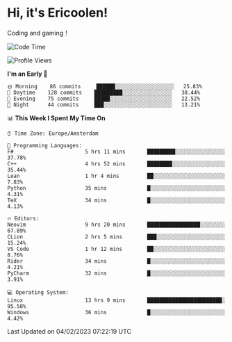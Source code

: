 # Hi, it's Ericoolen!
Coding and gaming！

<!--START_SECTION:waka-->
![Code Time](http://img.shields.io/badge/Code%20Time-663%20hrs%2023%20mins-blue)

![Profile Views](http://img.shields.io/badge/Profile%20Views-17-blue)

**I'm an Early 🐤** 

```text
🌞 Morning    86 commits     ██████░░░░░░░░░░░░░░░░░░░   25.83% 
🌆 Daytime    128 commits    █████████░░░░░░░░░░░░░░░░   38.44% 
🌃 Evening    75 commits     █████░░░░░░░░░░░░░░░░░░░░   22.52% 
🌙 Night      44 commits     ███░░░░░░░░░░░░░░░░░░░░░░   13.21%

```


📊 **This Week I Spent My Time On** 

```text
⌚︎ Time Zone: Europe/Amsterdam

💬 Programming Languages: 
F#                       5 hrs 11 mins       █████████░░░░░░░░░░░░░░░░   37.78% 
C++                      4 hrs 52 mins       ████████░░░░░░░░░░░░░░░░░   35.44% 
Lean                     1 hr 4 mins         ██░░░░░░░░░░░░░░░░░░░░░░░   7.83% 
Python                   35 mins             █░░░░░░░░░░░░░░░░░░░░░░░░   4.31% 
TeX                      34 mins             █░░░░░░░░░░░░░░░░░░░░░░░░   4.13%

🔥 Editors: 
Neovim                   9 hrs 20 mins       █████████████████░░░░░░░░   67.89% 
CLion                    2 hrs 5 mins        ███░░░░░░░░░░░░░░░░░░░░░░   15.24% 
VS Code                  1 hr 12 mins        ██░░░░░░░░░░░░░░░░░░░░░░░   8.76% 
Rider                    34 mins             █░░░░░░░░░░░░░░░░░░░░░░░░   4.21% 
PyCharm                  32 mins             █░░░░░░░░░░░░░░░░░░░░░░░░   3.91%

💻 Operating System: 
Linux                    13 hrs 9 mins       ████████████████████████░   95.58% 
Windows                  36 mins             █░░░░░░░░░░░░░░░░░░░░░░░░   4.42%

```


 Last Updated on 04/02/2023 07:22:19 UTC
<!--END_SECTION:waka-->

